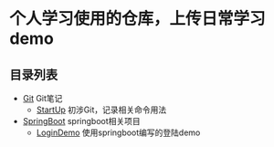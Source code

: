 # 个人学习使用的仓库，上传日常学习demo

## 目录列表

- [Git](git) Git笔记
    - [StartUp](git/startup.md)  初涉Git，记录相关命令用法
- [SpringBoot](springboot) springboot相关项目
    - [LoginDemo](springboot/logindemo) 使用springboot编写的登陆demo